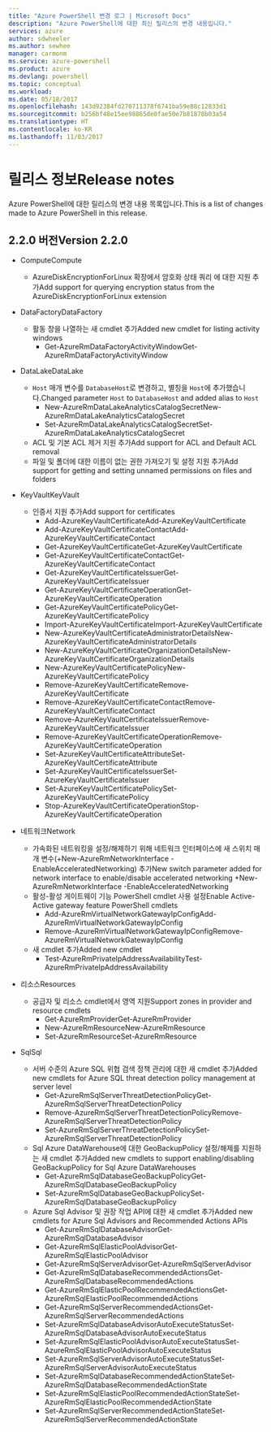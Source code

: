 ```yaml
---
title: "Azure PowerShell 변경 로그 | Microsoft Docs"
description: "Azure PowerShell에 대한 최신 릴리스의 변경 내용입니다."
services: azure
author: sdwheeler
ms.author: sewhee
manager: carmonm
ms.service: azure-powershell
ms.product: azure
ms.devlang: powershell
ms.topic: conceptual
ms.workload: 
ms.date: 05/18/2017
ms.openlocfilehash: 143d92384fd270711378f6741ba59e88c12833d1
ms.sourcegitcommit: b256bf48e15ee98865de0fae50e7b81878b03a54
ms.translationtype: HT
ms.contentlocale: ko-KR
ms.lasthandoff: 11/03/2017
---
```

# <a name="release-notes"></a><span data-ttu-id="ab709-103">릴리스 정보</span><span class="sxs-lookup"><span data-stu-id="ab709-103">Release notes</span></span>

<span data-ttu-id="ab709-104">Azure PowerShell에 대한 릴리스의 변경 내용 목록입니다.</span><span class="sxs-lookup"><span data-stu-id="ab709-104">This is a list of changes made to Azure PowerShell in this release.</span></span>

## <a name="version-220"></a><span data-ttu-id="ab709-105">2.2.0 버전</span><span class="sxs-lookup"><span data-stu-id="ab709-105">Version 2.2.0</span></span>
* <span data-ttu-id="ab709-106">Compute</span><span class="sxs-lookup"><span data-stu-id="ab709-106">Compute</span></span>
  - <span data-ttu-id="ab709-107">AzureDiskEncryptionForLinux 확장에서 암호화 상태 쿼리 에 대한 지원 추가</span><span class="sxs-lookup"><span data-stu-id="ab709-107">Add support for querying encryption status from the AzureDiskEncryptionForLinux extension</span></span>
* <span data-ttu-id="ab709-108">DataFactory</span><span class="sxs-lookup"><span data-stu-id="ab709-108">DataFactory</span></span>
  - <span data-ttu-id="ab709-109">활동 창을 나열하는 새 cmdlet 추가</span><span class="sxs-lookup"><span data-stu-id="ab709-109">Added new cmdlet for listing activity windows</span></span>
    + <span data-ttu-id="ab709-110">Get-AzureRmDataFactoryActivityWindow</span><span class="sxs-lookup"><span data-stu-id="ab709-110">Get-AzureRmDataFactoryActivityWindow</span></span>
* <span data-ttu-id="ab709-111">DataLake</span><span class="sxs-lookup"><span data-stu-id="ab709-111">DataLake</span></span>
  - <span data-ttu-id="ab709-112">`Host` 매개 변수를 `DatabaseHost`로 변경하고, 별칭을 `Host`에 추가했습니다.</span><span class="sxs-lookup"><span data-stu-id="ab709-112">Changed parameter `Host` to `DatabaseHost` and added alias to `Host`</span></span>
    + <span data-ttu-id="ab709-113">New-AzureRmDataLakeAnalyticsCatalogSecret</span><span class="sxs-lookup"><span data-stu-id="ab709-113">New-AzureRmDataLakeAnalyticsCatalogSecret</span></span>
    + <span data-ttu-id="ab709-114">Set-AzureRmDataLakeAnalyticsCatalogSecret</span><span class="sxs-lookup"><span data-stu-id="ab709-114">Set-AzureRmDataLakeAnalyticsCatalogSecret</span></span>
  - <span data-ttu-id="ab709-115">ACL 및 기본 ACL 제거 지원 추가</span><span class="sxs-lookup"><span data-stu-id="ab709-115">Add support for ACL and Default ACL removal</span></span>
  - <span data-ttu-id="ab709-116">파일 및 폴더에 대한 이름이 없는 권한 가져오기 및 설정 지원 추가</span><span class="sxs-lookup"><span data-stu-id="ab709-116">Add support for getting and setting unnamed permissions on files and folders</span></span>
* <span data-ttu-id="ab709-117">KeyVault</span><span class="sxs-lookup"><span data-stu-id="ab709-117">KeyVault</span></span>
  - <span data-ttu-id="ab709-118">인증서 지원 추가</span><span class="sxs-lookup"><span data-stu-id="ab709-118">Add support for certificates</span></span>
    + <span data-ttu-id="ab709-119">Add-AzureKeyVaultCertificate</span><span class="sxs-lookup"><span data-stu-id="ab709-119">Add-AzureKeyVaultCertificate</span></span>
    + <span data-ttu-id="ab709-120">Add-AzureKeyVaultCertificateContact</span><span class="sxs-lookup"><span data-stu-id="ab709-120">Add-AzureKeyVaultCertificateContact</span></span>
    + <span data-ttu-id="ab709-121">Get-AzureKeyVaultCertificate</span><span class="sxs-lookup"><span data-stu-id="ab709-121">Get-AzureKeyVaultCertificate</span></span>
    + <span data-ttu-id="ab709-122">Get-AzureKeyVaultCertificateContact</span><span class="sxs-lookup"><span data-stu-id="ab709-122">Get-AzureKeyVaultCertificateContact</span></span>
    + <span data-ttu-id="ab709-123">Get-AzureKeyVaultCertificateIssuer</span><span class="sxs-lookup"><span data-stu-id="ab709-123">Get-AzureKeyVaultCertificateIssuer</span></span>
    + <span data-ttu-id="ab709-124">Get-AzureKeyVaultCertificateOperation</span><span class="sxs-lookup"><span data-stu-id="ab709-124">Get-AzureKeyVaultCertificateOperation</span></span>
    + <span data-ttu-id="ab709-125">Get-AzureKeyVaultCertificatePolicy</span><span class="sxs-lookup"><span data-stu-id="ab709-125">Get-AzureKeyVaultCertificatePolicy</span></span>
    + <span data-ttu-id="ab709-126">Import-AzureKeyVaultCertificate</span><span class="sxs-lookup"><span data-stu-id="ab709-126">Import-AzureKeyVaultCertificate</span></span>
    + <span data-ttu-id="ab709-127">New-AzureKeyVaultCertificateAdministratorDetails</span><span class="sxs-lookup"><span data-stu-id="ab709-127">New-AzureKeyVaultCertificateAdministratorDetails</span></span>
    + <span data-ttu-id="ab709-128">New-AzureKeyVaultCertificateOrganizationDetails</span><span class="sxs-lookup"><span data-stu-id="ab709-128">New-AzureKeyVaultCertificateOrganizationDetails</span></span>
    + <span data-ttu-id="ab709-129">New-AzureKeyVaultCertificatePolicy</span><span class="sxs-lookup"><span data-stu-id="ab709-129">New-AzureKeyVaultCertificatePolicy</span></span>
    + <span data-ttu-id="ab709-130">Remove-AzureKeyVaultCertificate</span><span class="sxs-lookup"><span data-stu-id="ab709-130">Remove-AzureKeyVaultCertificate</span></span>
    + <span data-ttu-id="ab709-131">Remove-AzureKeyVaultCertificateContact</span><span class="sxs-lookup"><span data-stu-id="ab709-131">Remove-AzureKeyVaultCertificateContact</span></span>
    + <span data-ttu-id="ab709-132">Remove-AzureKeyVaultCertificateIssuer</span><span class="sxs-lookup"><span data-stu-id="ab709-132">Remove-AzureKeyVaultCertificateIssuer</span></span>
    + <span data-ttu-id="ab709-133">Remove-AzureKeyVaultCertificateOperation</span><span class="sxs-lookup"><span data-stu-id="ab709-133">Remove-AzureKeyVaultCertificateOperation</span></span>
    + <span data-ttu-id="ab709-134">Set-AzureKeyVaultCertificateAttribute</span><span class="sxs-lookup"><span data-stu-id="ab709-134">Set-AzureKeyVaultCertificateAttribute</span></span>
    + <span data-ttu-id="ab709-135">Set-AzureKeyVaultCertificateIssuer</span><span class="sxs-lookup"><span data-stu-id="ab709-135">Set-AzureKeyVaultCertificateIssuer</span></span>
    + <span data-ttu-id="ab709-136">Set-AzureKeyVaultCertificatePolicy</span><span class="sxs-lookup"><span data-stu-id="ab709-136">Set-AzureKeyVaultCertificatePolicy</span></span>
    + <span data-ttu-id="ab709-137">Stop-AzureKeyVaultCertificateOperation</span><span class="sxs-lookup"><span data-stu-id="ab709-137">Stop-AzureKeyVaultCertificateOperation</span></span>
* <span data-ttu-id="ab709-138">네트워크</span><span class="sxs-lookup"><span data-stu-id="ab709-138">Network</span></span>

  - <span data-ttu-id="ab709-139">가속화된 네트워킹을 설정/해제하기 위해 네트워크 인터페이스에 새 스위치 매개 변수(+New-AzureRmNetworkInterface -EnableAcceleratedNetworking) 추가</span><span class="sxs-lookup"><span data-stu-id="ab709-139">New switch parameter added for network interface to enable/disable accelerated networking +New-AzureRmNetworkInterface -EnableAcceleratedNetworking</span></span>
  - <span data-ttu-id="ab709-140">활성-활성 게이트웨이 기능 PowerShell cmdlet 사용 설정</span><span class="sxs-lookup"><span data-stu-id="ab709-140">Enable Active-Active gateway feature PowerShell cmdlets</span></span>
    + <span data-ttu-id="ab709-141">Add-AzureRmVirtualNetworkGatewayIpConfig</span><span class="sxs-lookup"><span data-stu-id="ab709-141">Add-AzureRmVirtualNetworkGatewayIpConfig</span></span>
    + <span data-ttu-id="ab709-142">Remove-AzureRmVirtualNetworkGatewayIpConfig</span><span class="sxs-lookup"><span data-stu-id="ab709-142">Remove-AzureRmVirtualNetworkGatewayIpConfig</span></span>
  - <span data-ttu-id="ab709-143">새 cmdlet 추가</span><span class="sxs-lookup"><span data-stu-id="ab709-143">Added new cmdlet</span></span>
    + <span data-ttu-id="ab709-144">Test-AzureRmPrivateIpAddressAvailability</span><span class="sxs-lookup"><span data-stu-id="ab709-144">Test-AzureRmPrivateIpAddressAvailability</span></span>
* <span data-ttu-id="ab709-145">리소스</span><span class="sxs-lookup"><span data-stu-id="ab709-145">Resources</span></span>
  - <span data-ttu-id="ab709-146">공급자 및 리소스 cmdlet에서 영역 지원</span><span class="sxs-lookup"><span data-stu-id="ab709-146">Support zones in provider and resource cmdlets</span></span>
    + <span data-ttu-id="ab709-147">Get-AzureRmProvider</span><span class="sxs-lookup"><span data-stu-id="ab709-147">Get-AzureRmProvider</span></span>
    + <span data-ttu-id="ab709-148">New-AzureRmResource</span><span class="sxs-lookup"><span data-stu-id="ab709-148">New-AzureRmResource</span></span>
    + <span data-ttu-id="ab709-149">Set-AzureRmResource</span><span class="sxs-lookup"><span data-stu-id="ab709-149">Set-AzureRmResource</span></span>
* <span data-ttu-id="ab709-150">Sql</span><span class="sxs-lookup"><span data-stu-id="ab709-150">Sql</span></span>
  - <span data-ttu-id="ab709-151">서버 수준의 Azure SQL 위협 검색 정책 관리에 대한 새 cmdlet 추가</span><span class="sxs-lookup"><span data-stu-id="ab709-151">Added new cmdlets for Azure SQL threat detection policy management at server level</span></span>
    + <span data-ttu-id="ab709-152">Get-AzureRmSqlServerThreatDetectionPolicy</span><span class="sxs-lookup"><span data-stu-id="ab709-152">Get-AzureRmSqlServerThreatDetectionPolicy</span></span>
    + <span data-ttu-id="ab709-153">Remove-AzureRmSqlServerThreatDetectionPolicy</span><span class="sxs-lookup"><span data-stu-id="ab709-153">Remove-AzureRmSqlServerThreatDetectionPolicy</span></span>
    + <span data-ttu-id="ab709-154">Set-AzureRmSqlServerThreatDetectionPolicy</span><span class="sxs-lookup"><span data-stu-id="ab709-154">Set-AzureRmSqlServerThreatDetectionPolicy</span></span>
  - <span data-ttu-id="ab709-155">Sql Azure DataWarehouse에 대한 GeoBackupPolicy 설정/해제를 지원하는 새 cmdlet 추가</span><span class="sxs-lookup"><span data-stu-id="ab709-155">Added new cmdlets to support enabling/disabling GeoBackupPolicy for Sql Azure DataWarehouses</span></span>
    + <span data-ttu-id="ab709-156">Get-AzureRmSqlDatabaseGeoBackupPolicy</span><span class="sxs-lookup"><span data-stu-id="ab709-156">Get-AzureRmSqlDatabaseGeoBackupPolicy</span></span>
    + <span data-ttu-id="ab709-157">Set-AzureRmSqlDatabaseGeoBackupPolicy</span><span class="sxs-lookup"><span data-stu-id="ab709-157">Set-AzureRmSqlDatabaseGeoBackupPolicy</span></span>
  - <span data-ttu-id="ab709-158">Azure Sql Advisor 및 권장 작업 API에 대한 새 cmdlet 추가</span><span class="sxs-lookup"><span data-stu-id="ab709-158">Added new cmdlets for Azure Sql Advisors and Recommended Actions APIs</span></span>
    + <span data-ttu-id="ab709-159">Get-AzureRmSqlDatabaseAdvisor</span><span class="sxs-lookup"><span data-stu-id="ab709-159">Get-AzureRmSqlDatabaseAdvisor</span></span>
    + <span data-ttu-id="ab709-160">Get-AzureRmSqlElasticPoolAdvisor</span><span class="sxs-lookup"><span data-stu-id="ab709-160">Get-AzureRmSqlElasticPoolAdvisor</span></span>
    + <span data-ttu-id="ab709-161">Get-AzureRmSqlServerAdvisor</span><span class="sxs-lookup"><span data-stu-id="ab709-161">Get-AzureRmSqlServerAdvisor</span></span>
    + <span data-ttu-id="ab709-162">Get-AzureRmSqlDatabaseRecommendedActions</span><span class="sxs-lookup"><span data-stu-id="ab709-162">Get-AzureRmSqlDatabaseRecommendedActions</span></span>
    + <span data-ttu-id="ab709-163">Get-AzureRmSqlElasticPoolRecommendedActions</span><span class="sxs-lookup"><span data-stu-id="ab709-163">Get-AzureRmSqlElasticPoolRecommendedActions</span></span>
    + <span data-ttu-id="ab709-164">Get-AzureRmSqlServerRecommendedActions</span><span class="sxs-lookup"><span data-stu-id="ab709-164">Get-AzureRmSqlServerRecommendedActions</span></span>
    + <span data-ttu-id="ab709-165">Set-AzureRmSqlDatabaseAdvisorAutoExecuteStatus</span><span class="sxs-lookup"><span data-stu-id="ab709-165">Set-AzureRmSqlDatabaseAdvisorAutoExecuteStatus</span></span>
    + <span data-ttu-id="ab709-166">Set-AzureRmSqlElasticPoolAdvisorAutoExecuteStatus</span><span class="sxs-lookup"><span data-stu-id="ab709-166">Set-AzureRmSqlElasticPoolAdvisorAutoExecuteStatus</span></span>
    + <span data-ttu-id="ab709-167">Set-AzureRmSqlServerAdvisorAutoExecuteStatus</span><span class="sxs-lookup"><span data-stu-id="ab709-167">Set-AzureRmSqlServerAdvisorAutoExecuteStatus</span></span>
    + <span data-ttu-id="ab709-168">Set-AzureRmSqlDatabaseRecommendedActionState</span><span class="sxs-lookup"><span data-stu-id="ab709-168">Set-AzureRmSqlDatabaseRecommendedActionState</span></span>
    + <span data-ttu-id="ab709-169">Set-AzureRmSqlElasticPoolRecommendedActionState</span><span class="sxs-lookup"><span data-stu-id="ab709-169">Set-AzureRmSqlElasticPoolRecommendedActionState</span></span>
    + <span data-ttu-id="ab709-170">Set-AzureRmSqlServerRecommendedActionState</span><span class="sxs-lookup"><span data-stu-id="ab709-170">Set-AzureRmSqlServerRecommendedActionState</span></span>
